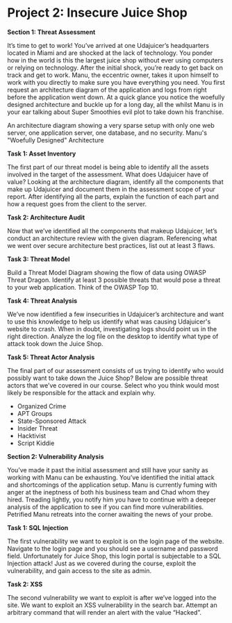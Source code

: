 # Project 2: Insecure Juice Shop

**Section 1: Threat Assessment**

It’s time to get to work! You’ve arrived at one Udajuicer’s headquarters located in Miami and are shocked at the lack of technology. You ponder how in the world is this the largest juice shop without ever using computers or relying on technology. After the initial shock, you’re ready to get back on track and get to work. Manu, the eccentric owner, takes it upon himself to work with you directly to make sure you have everything you need. You first request an architecture diagram of the application and logs from right before the application went down. At a quick glance you notice the woefully designed architecture and buckle up for a long day, all the whilst Manu is in your ear talking about Super Smoothies evil plot to take down his franchise.

An architecture diagram showing a very sparse setup with only one web server, one application server, one database, and no security.
Manu's "Woefully Designed" Architecture

**Task 1: Asset Inventory**

The first part of our threat model is being able to identify all the assets involved in the target of the assessment. What does Udajuicer have of value? Looking at the architecture diagram, identify all the components that make up Udajuicer and document them in the assessment scope of your report. After identifying all the parts, explain the function of each part and how a request goes from the client to the server.

**Task 2: Architecture Audit**

Now that we’ve identified all the components that makeup Udajuicer, let’s conduct an architecture review with the given diagram. Referencing what we went over secure architecture best practices, list out at least 3 flaws.

**Task 3: Threat Model**

Build a Threat Model Diagram showing the flow of data using OWASP Threat Dragon. Identify at least 3 possible threats that would pose a threat to your web application. Think of the OWASP Top 10.

**Task 4: Threat Analysis**

We’ve now identified a few insecurities in Udajuicer’s architecture and want to use this knowledge to help us identify what was causing Udajuicer's website to crash. When in doubt, investigating logs should point us in the right direction. Analyze the log file on the desktop to identify what type of attack took down the Juice Shop.

**Task 5: Threat Actor Analysis**

The final part of our assessment consists of us trying to identify who would possibly want to take down the Juice Shop? Below are possible threat actors that we’ve covered in our course. Select who you think would most likely be responsible for the attack and explain why.

* Organized Crime
* APT Groups
* State-Sponsored Attack
* Insider Threat
* Hacktivist
* Script Kiddie

**Section 2: Vulnerability Analysis**

You’ve made it past the initial assessment and still have your sanity as working with Manu can be exhausting. You’ve identified the initial attack and shortcomings of the application setup. Manu is currently fuming with anger at the ineptness of both his business team and Chad whom they hired. Treading lightly, you notify him you have to continue with a deeper analysis of the application to see if you can find more vulnerabilities. Petrified Manu retreats into the corner awaiting the news of your probe.

**Task 1: SQL Injection**

The first vulnerability we want to exploit is on the login page of the website. Navigate to the login page and you should see a username and password field. Unfortunately for Juice Shop, this login portal is subjectable to a SQL Injection attack! Just as we covered during the course, exploit the vulnerability, and gain access to the site as admin.

**Task 2: XSS**

The second vulnerability we want to exploit is after we’ve logged into the site. We want to exploit an XSS vulnerability in the search bar. Attempt an arbitrary command that will render an alert with the value “Hacked”.




